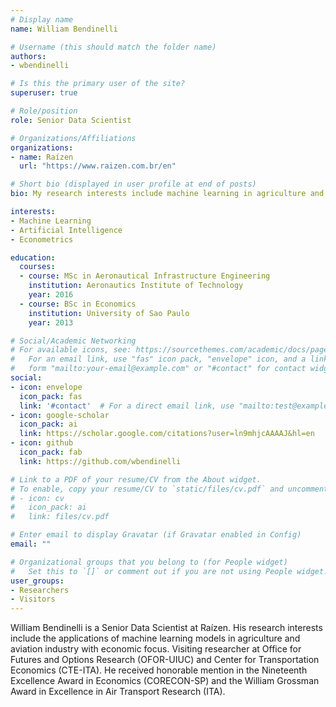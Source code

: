 ```yaml
---
# Display name
name: William Bendinelli

# Username (this should match the folder name)
authors:
- wbendinelli

# Is this the primary user of the site?
superuser: true

# Role/position
role: Senior Data Scientist

# Organizations/Affiliations
organizations:
- name: Raízen
  url: "https://www.raizen.com.br/en"

# Short bio (displayed in user profile at end of posts)
bio: My research interests include machine learning in agriculture and aviation industry.

interests:
- Machine Learning
- Artificial Intelligence
- Econometrics

education:
  courses:
  - course: MSc in Aeronautical Infrastructure Engineering
    institution: Aeronautics Institute of Technology
    year: 2016
  - course: BSc in Economics
    institution: University of Sao Paulo
    year: 2013

# Social/Academic Networking
# For available icons, see: https://sourcethemes.com/academic/docs/page-builder/#icons
#   For an email link, use "fas" icon pack, "envelope" icon, and a link in the
#   form "mailto:your-email@example.com" or "#contact" for contact widget.
social:
- icon: envelope
  icon_pack: fas
  link: '#contact'  # For a direct email link, use "mailto:test@example.org".
- icon: google-scholar
  icon_pack: ai
  link: https://scholar.google.com/citations?user=ln9mhjcAAAAJ&hl=en
- icon: github
  icon_pack: fab
  link: https://github.com/wbendinelli

# Link to a PDF of your resume/CV from the About widget.
# To enable, copy your resume/CV to `static/files/cv.pdf` and uncomment the lines below.
# - icon: cv
#   icon_pack: ai
#   link: files/cv.pdf

# Enter email to display Gravatar (if Gravatar enabled in Config)
email: ""

# Organizational groups that you belong to (for People widget)
#   Set this to `[]` or comment out if you are not using People widget.
user_groups:
- Researchers
- Visitors
---
```


William Bendinelli is a Senior Data Scientist at Raízen. His research interests include the applications of machine learning models in agriculture and aviation industry with economic focus. Visiting researcher at Office for Futures and Options Research (OFOR-UIUC) and Center for Transportation Economics (CTE-ITA). He received honorable mention in the Nineteenth Excellence Award in Economics (CORECON-SP) and the William Grossman Award in Excellence in Air Transport Research (ITA).